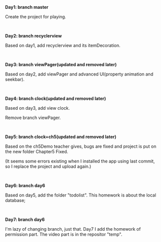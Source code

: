 
**Day1: branch master**

Create the project for playing.

&emsp;

**Day2: branch recyclerview**

Based on day1, add recyclerview and its itemDecoration.

&emsp;

**Day3: branch viewPager(updated and removed later)**

Based on day2, add viewPager and advanced UI(property animation and seekbar).

&emsp;

**Day4: branch clock(updated and removed later)**

Based on day3, add view clock.

Remove branch viewPager.

&emsp;

**Day5: branch clock+ch5(updated and removed later)**

Based on the ch5Demo teacher gives, bugs are fixed and project is put on the new folder Chapter5 Fixed.

(It seems some errors existing when I installed the app using last commit, so I replace the project and upload again.)

&emsp;

**Day6: branch day6**

Based on day5, add the folder "todolist". This homework is about the local database;

&emsp;

**Day7: branch day6**

I'm lazy of changing branch, just that. Day7 I add the homework of permission part. The video part is in the repositor "temp".